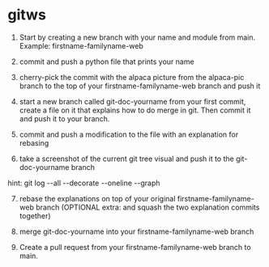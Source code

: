 # gitws

1. Start by creating a new branch with your name and module from main. Example: firstname-familyname-web

2. commit and push a python file that prints your name
    
3. cherry-pick the commit with the alpaca picture from the alpaca-pic branch to the top of your firstname-familyname-web branch and push it
    
4. start a new branch called git-doc-yourname from your first commit, create a file on it that explains how to do merge in git. Then commit it and push it to your branch.
    
5. commit and push a modification to the file with an explanation for rebasing
    
6. take a screenshot of the current git tree visual and push it to the git-doc-yourname branch

hint: git log --all --decorate --oneline --graph
    
7. rebase the explanations on top of your original firstname-familyname-web branch (OPTIONAL extra: and squash the two explanation commits together)

8. merge git-doc-yourname into your firstname-familyname-web branch

9. Create a pull request from your firstname-familyname-web branch to main.
